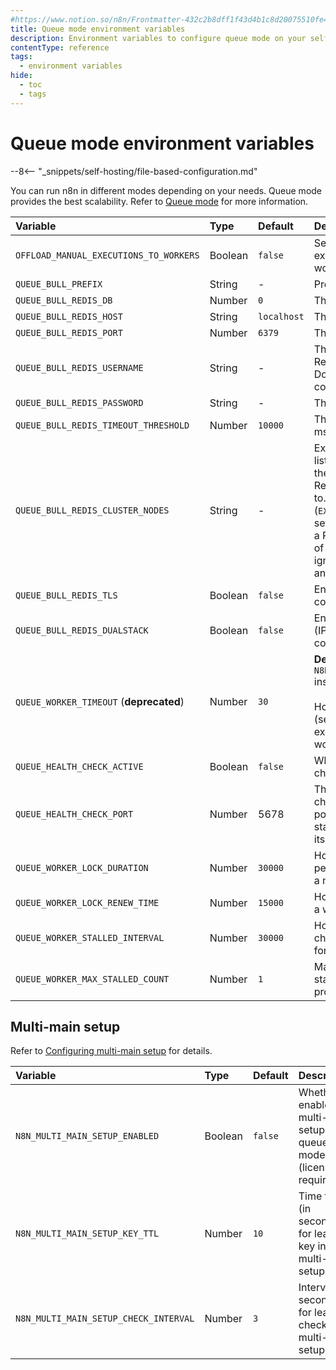 ```yaml
---
#https://www.notion.so/n8n/Frontmatter-432c2b8dff1f43d4b1c8d20075510fe4
title: Queue mode environment variables
description: Environment variables to configure queue mode on your self-hosted n8n instance. 
contentType: reference
tags:
  - environment variables
hide:
  - toc
  - tags
---
```


# Queue mode environment variables

--8<-- "_snippets/self-hosting/file-based-configuration.md"

You can run n8n in different modes depending on your needs. Queue mode provides the best scalability. Refer to [Queue mode](/hosting/scaling/queue-mode.md) for more information.

| Variable | Type  | Default  | Description |
| :------- | :---- | :------- | :---------- |
| `OFFLOAD_MANUAL_EXECUTIONS_TO_WORKERS` | Boolean | `false` | Set to `true` if you want manual executions to run on the worker rather than on main. |
| `QUEUE_BULL_PREFIX` | String | - | Prefix to use for all queue keys. |
| `QUEUE_BULL_REDIS_DB` | Number | `0` | The Redis database used. |
| `QUEUE_BULL_REDIS_HOST` | String | `localhost` | The Redis host. |
| `QUEUE_BULL_REDIS_PORT` | Number | `6379` | The Redis port used. |
| `QUEUE_BULL_REDIS_USERNAME` | String | - | The Redis username (needs Redis version 6 or above). Don't define it for Redis < 6 compatibility |
| `QUEUE_BULL_REDIS_PASSWORD` | String | - | The Redis password. |
| `QUEUE_BULL_REDIS_TIMEOUT_THRESHOLD` | Number | `10000` | The Redis timeout threshold (in ms). |
| `QUEUE_BULL_REDIS_CLUSTER_NODES` | String | - | Expects a comma-separated list of Redis Cluster nodes in the format `host:port`, for the Redis client to initially connect to. If running in queue mode (`EXECUTIONS_MODE = queue`), setting this variable will create a Redis Cluster client instead of a Redis client, and n8n will ignore `QUEUE_BULL_REDIS_HOST` and `QUEUE_BULL_REDIS_PORT`. |
| `QUEUE_BULL_REDIS_TLS` | Boolean | `false` | Enable TLS on Redis connections. |
| `QUEUE_BULL_REDIS_DUALSTACK` | Boolean | `false` | Enable dual-stack support (IPv4 and IPv6) on Redis connections. |
| `QUEUE_WORKER_TIMEOUT` (**deprecated**) | Number | `30` | **Deprecated** Use `N8N_GRACEFUL_SHUTDOWN_TIMEOUT` instead.<br/><br/>How long should n8n wait (seconds) for running executions before exiting worker process on shutdown. |
| `QUEUE_HEALTH_CHECK_ACTIVE` | Boolean | `false` | Whether to enable health checks (true) or disable (false). |
| `QUEUE_HEALTH_CHECK_PORT` | Number | 5678 | The port to serve health checks on. If you experience a port conflict error when starting a worker server using its default port, change this. |
| `QUEUE_WORKER_LOCK_DURATION` | Number | `30000` | How long (in ms) is the lease period for a worker to work on a message. |
| `QUEUE_WORKER_LOCK_RENEW_TIME` | Number | `15000` | How frequently (in ms) should a worker renew the lease time. |
| `QUEUE_WORKER_STALLED_INTERVAL` | Number | `30000` | How often should a worker check for stalled jobs (use 0 for never). |
| `QUEUE_WORKER_MAX_STALLED_COUNT` | Number | `1` | Maximum amount of times a stalled job will be re-processed. |

## Multi-main setup

Refer to [Configuring multi-main setup](/hosting/scaling/queue-mode.md#configuring-multi-main-setup) for details.

| Variable | Type  | Default  | Description |
| :------- | :---- | :------- | :---------- |
| `N8N_MULTI_MAIN_SETUP_ENABLED` | Boolean | `false` | Whether to enable multi-main setup for queue mode (license required). |
| `N8N_MULTI_MAIN_SETUP_KEY_TTL` | Number | `10` | Time to live (in seconds) for leader key in multi-main setup. |
| `N8N_MULTI_MAIN_SETUP_CHECK_INTERVAL` | Number | `3` | Interval (in seconds) for leader check in multi-main setup. |
